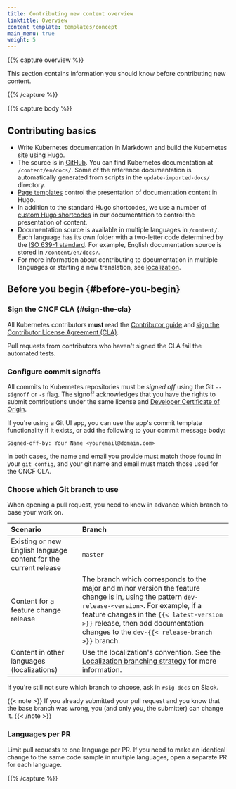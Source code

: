 ```yaml
---
title: Contributing new content overview
linktitle: Overview
content_template: templates/concept
main_menu: true
weight: 5
---
```


{{% capture overview %}}

This section contains information you should know before contributing new
content.

{{% /capture %}}

{{% capture body %}}

## Contributing basics

- Write Kubernetes documentation in Markdown and build the Kubernetes site using
  [Hugo](https://gohugo.io/).
- The source is in [GitHub](https://github.com/kubernetes/website). You can find
  Kubernetes documentation at `/content/en/docs/`. Some of the reference
  documentation is automatically generated from scripts in the
  `update-imported-docs/` directory.
- [Page templates](/docs/contribute/style/page-templates/) control the
  presentation of documentation content in Hugo.
- In addition to the standard Hugo shortcodes, we use a number of
  [custom Hugo shortcodes](/docs/contribute/style/hugo-shortcodes/) in our
  documentation to control the presentation of content.
- Documentation source is available in multiple languages in `/content/`. Each
  language has its own folder with a two-letter code determined by the
  [ISO 639-1 standard](https://www.loc.gov/standards/iso639-2/php/code_list.php).
  For example, English documentation source is stored in `/content/en/docs/`.
- For more information about contributing to documentation in multiple languages
  or starting a new translation, see
  [localization](/docs/contribute/localization).

## Before you begin {#before-you-begin}

### Sign the CNCF CLA {#sign-the-cla}

All Kubernetes contributors **must** read the
[Contributor guide](https://github.com/kubernetes/community/blob/master/contributors/guide/README.md)
and
[sign the Contributor License Agreement (CLA)](https://github.com/kubernetes/community/blob/master/CLA.md).

Pull requests from contributors who haven't signed the CLA fail the automated
tests.

### Configure commit signoffs

All commits to Kubernetes repositories must be _signed off_ using the Git
`--signoff` or `-s` flag. The signoff acknowledges that you have the rights to
submit contributions under the same license and
[Developer Certificate of Origin](https://developercertificate.org/).

If you're using a Git UI app, you can use the app's commit template
functionality if it exists, or add the following to your commit message body:

```
Signed-off-by: Your Name <youremail@domain.com>
```

In both cases, the name and email you provide must match those found in your
`git config`, and your git name and email must match those used for the CNCF
CLA.

### Choose which Git branch to use

When opening a pull request, you need to know in advance which branch to base
your work on.

| Scenario                                                         | Branch                                                                                                                                                                                                                                                                                 |
| :--------------------------------------------------------------- | :------------------------------------------------------------------------------------------------------------------------------------------------------------------------------------------------------------------------------------------------------------------------------------- |
| Existing or new English language content for the current release | `master`                                                                                                                                                                                                                                                                               |
| Content for a feature change release                             | The branch which corresponds to the major and minor version the feature change is in, using the pattern `dev-release-<version>`. For example, if a feature changes in the `{{< latest-version >}}` release, then add documentation changes to the `dev-{{< release-branch >}}` branch. |
| Content in other languages (localizations)                       | Use the localization's convention. See the [Localization branching strategy](/docs/contribute/localization/#branching-strategy) for more information.                                                                                                                                  |

If you're still not sure which branch to choose, ask in `#sig-docs` on Slack.

{{< note >}} If you already submitted your pull request and you know that the
base branch was wrong, you (and only you, the submitter) can change it.
{{< /note >}}

### Languages per PR

Limit pull requests to one language per PR. If you need to make an identical
change to the same code sample in multiple languages, open a separate PR for
each language.

{{% /capture %}}

